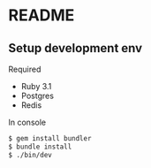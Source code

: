 # README

## Setup development env

Required
- Ruby 3.1
- Postgres
- Redis

In console
```sh
$ gem install bundler
$ bundle install
$ ./bin/dev
```